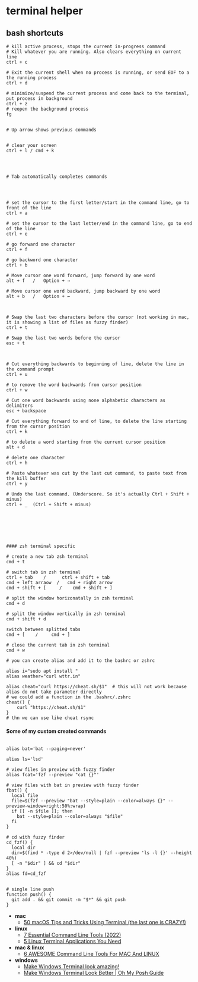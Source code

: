 # terminal helper


## bash shortcuts


```
# kill active process, stops the current in-progress command
# Kill whatever you are running. Also clears everything on current line
ctrl + c

# Exit the current shell when no process is running, or send EOF to a the running process
ctrl + d

# minimize/suspend the current process and come back to the terminal, put process in background
ctrl + z
# reopen the background process
fg


# Up arrow shows previous commands


# clear your screen
ctrl + l / cmd + k




# Tab automatically completes commands




# set the cursor to the first letter/start in the command line, go to front of the line
ctrl + a

# set the cursor to the last letter/end in the command line, go to end of the line
ctrl + e

# go forward one character
ctrl + f

# go backword one character
ctrl + b 

# Move cursor one word forward, jump forward by one word
alt + f   /   Option + →

# Move cursor one word backward, jump backward by one word
alt + b   /   Option + ←



# Swap the last two characters before the cursor (not working in mac, it is showing a list of files as fuzzy finder)
ctrl + t

# Swap the last two words before the cursor
esc + t



# Cut everything backwards to beginning of line, delete the line in the command prompt
ctrl + u

# to remove the word backwards from cursor position
ctrl + w

# Cut one word backwards using none alphabetic characters as delimiters
esc + backspace

# Cut everything forward to end of line, to delete the line starting from the cursor position
ctrl + k 

# to delete a word starting from the current cursor position
alt + d

# delete one character
ctrl + h

# Paste whatever was cut by the last cut command, to paste text from the kill buffer
ctrl + y

# Undo the last command. (Underscore. So it's actually Ctrl + Shift + minus)
ctrl + _  (Ctrl + Shift + minus)







#### zsh terminal specific

# create a new tab zsh terminal 
cmd + t

# switch tab in zsh terminal
ctrl + tab    /      ctrl + shift + tab
cmd + left arraow  /   cmd + right arrow
cmd + shift + [     /    cmd + shift + ]

# split the window horizonatally in zsh terminal
cmd + d

# split the window vertically in zsh terminal
cmd + shift + d

switch between splitted tabs 
cmd + [    /     cmd + ]

# close the current tab in zsh terminal
cmd + w
```


```
# you can create alias and add it to the bashrc or zshrc

alias i="sudo apt install "
alias weather="curl wttr.in"

alias cheat="curl https://cheat.sh/$1"  # this will not work because alias do not take parameter directly 
# we could add a function in the .bashrc/.zshrc
cheat() {
    curl "https://cheat.sh/$1"
}
# thn we can use like cheat rsync
```


#### Some of my custom created commands
```

alias bat='bat --paging=never'

alias ls='lsd'

# view files in preview with fuzzy finder
alias fcat='fzf --preview "cat {}"'

# view files with bat in preview with fuzzy finder
fbat() {
  local file
  file=$(fzf --preview "bat --style=plain --color=always {}" --preview-window=right:50%:wrap)
  if [[ -n $file ]]; then
    bat --style=plain --color=always "$file"
  fi
}

# cd with fuzzy finder
cd_fzf() {
  local dir
  dir=$(find * -type d 2>/dev/null | fzf --preview 'ls -l {}' --height 40%)
  [ -n "$dir" ] && cd "$dir"
}
alias fd=cd_fzf


# single line push
function push() {
  git add . && git commit -m "$*" && git push
}
```


- **mac**
  - [50 macOS Tips and Tricks Using Terminal (the last one is CRAZY!)](https://www.youtube.com/watch?v=qOrlYzqXPa8)
- **linux**
  - [7 Essential Command Line Tools (2022)](https://www.youtube.com/watch?v=2OHrTQVlRMg)
  - [5 Linux Terminal Applications You Need](https://www.youtube.com/watch?v=E8Ww39z_28A)
- **mac & linux**
  - [6 AWESOME Command Line Tools For MAC And LINUX](https://www.youtube.com/watch?v=szehPBOwqlI)
- **windows**
  - [Make Windows Terminal look amazing!](https://www.youtube.com/watch?v=AK2JE2YsKto)
  - [Make Windows Terminal Look Better | Oh My Posh Guide](https://www.youtube.com/watch?v=-G6GbXGo4wo)


```


```
